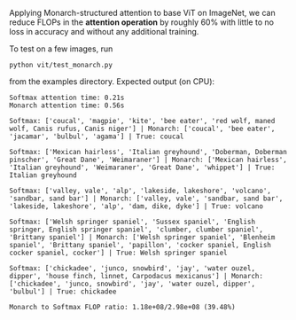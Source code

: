 Applying Monarch-structured attention to base ViT on ImageNet, we can reduce FLOPs in the **attention operation** by roughly 60% with little to no loss in accuracy and without any additional training. 

To test on a few images, run
```
python vit/test_monarch.py
```
from the examples directory. Expected output (on CPU):
```
Softmax attention time: 0.21s
Monarch attention time: 0.56s

Softmax: ['coucal', 'magpie', 'kite', 'bee eater', 'red wolf, maned wolf, Canis rufus, Canis niger'] | Monarch: ['coucal', 'bee eater', 'jacamar', 'bulbul', 'agama'] | True: coucal

Softmax: ['Mexican hairless', 'Italian greyhound', 'Doberman, Doberman pinscher', 'Great Dane', 'Weimaraner'] | Monarch: ['Mexican hairless', 'Italian greyhound', 'Weimaraner', 'Great Dane', 'whippet'] | True: Italian greyhound

Softmax: ['valley, vale', 'alp', 'lakeside, lakeshore', 'volcano', 'sandbar, sand bar'] | Monarch: ['valley, vale', 'sandbar, sand bar', 'lakeside, lakeshore', 'alp', 'dam, dike, dyke'] | True: volcano

Softmax: ['Welsh springer spaniel', 'Sussex spaniel', 'English springer, English springer spaniel', 'clumber, clumber spaniel', 'Brittany spaniel'] | Monarch: ['Welsh springer spaniel', 'Blenheim spaniel', 'Brittany spaniel', 'papillon', 'cocker spaniel, English cocker spaniel, cocker'] | True: Welsh springer spaniel

Softmax: ['chickadee', 'junco, snowbird', 'jay', 'water ouzel, dipper', 'house finch, linnet, Carpodacus mexicanus'] | Monarch: ['chickadee', 'junco, snowbird', 'jay', 'water ouzel, dipper', 'bulbul'] | True: chickadee

Monarch to Softmax FLOP ratio: 1.18e+08/2.98e+08 (39.48%)
```

